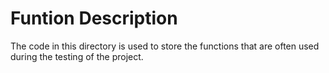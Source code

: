 # Funtion Description
The code in this directory is used to store the functions that are often used during the testing of the project.
